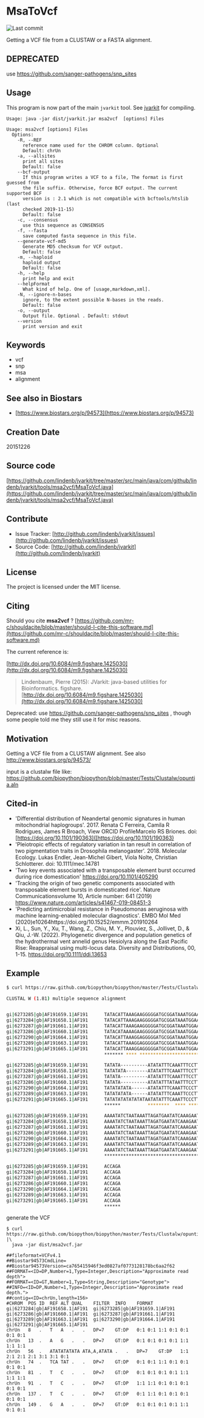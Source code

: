 # MsaToVcf

![Last commit](https://img.shields.io/github/last-commit/lindenb/jvarkit.png)

Getting a VCF file from a CLUSTAW or a FASTA alignment. 


## DEPRECATED

use https://github.com/sanger-pathogens/snp_sites

## Usage


This program is now part of the main `jvarkit` tool. See [jvarkit](JvarkitCentral.md) for compiling.


```
Usage: java -jar dist/jvarkit.jar msa2vcf  [options] Files

Usage: msa2vcf [options] Files
  Options:
    -R, --REF
      reference name used for the CHROM column. Optional
      Default: chrUn
    -a, --allsites
      print all sites
      Default: false
    --bcf-output
      If this program writes a VCF to a file, The format is first guessed from 
      the file suffix. Otherwise, force BCF output. The current supported BCF 
      version is : 2.1 which is not compatible with bcftools/htslib (last 
      checked 2019-11-15)
      Default: false
    -c, --consensus
      use this sequence as CONSENSUS
    -f, --fasta
      save computed fasta sequence in this file.
    --generate-vcf-md5
      Generate MD5 checksum for VCF output.
      Default: false
    -m, --haploid
      haploid output
      Default: false
    -h, --help
      print help and exit
    --helpFormat
      What kind of help. One of [usage,markdown,xml].
    -N, --ignore-n-bases
      ignore, to the extent possible N-bases in the reads.
      Default: false
    -o, --output
      Output file. Optional . Default: stdout
    --version
      print version and exit

```


## Keywords

 * vcf
 * snp
 * msa
 * alignment



## See also in Biostars

 * [https://www.biostars.org/p/94573](https://www.biostars.org/p/94573)



## Creation Date

20151226

## Source code 

[https://github.com/lindenb/jvarkit/tree/master/src/main/java/com/github/lindenb/jvarkit/tools/msa2vcf/MsaToVcf.java](https://github.com/lindenb/jvarkit/tree/master/src/main/java/com/github/lindenb/jvarkit/tools/msa2vcf/MsaToVcf.java)


## Contribute

- Issue Tracker: [http://github.com/lindenb/jvarkit/issues](http://github.com/lindenb/jvarkit/issues)
- Source Code: [http://github.com/lindenb/jvarkit](http://github.com/lindenb/jvarkit)

## License

The project is licensed under the MIT license.

## Citing

Should you cite **msa2vcf** ? [https://github.com/mr-c/shouldacite/blob/master/should-I-cite-this-software.md](https://github.com/mr-c/shouldacite/blob/master/should-I-cite-this-software.md)

The current reference is:

[http://dx.doi.org/10.6084/m9.figshare.1425030](http://dx.doi.org/10.6084/m9.figshare.1425030)

> Lindenbaum, Pierre (2015): JVarkit: java-based utilities for Bioinformatics. figshare.
> [http://dx.doi.org/10.6084/m9.figshare.1425030](http://dx.doi.org/10.6084/m9.figshare.1425030)



Deprecated: use https://github.com/sanger-pathogens/snp_sites , though some people told me they still use it for misc reasons.


## Motivation

Getting a VCF file from a CLUSTAW alignment. See also http://www.biostars.org/p/94573/

input is a clustalw file like: https://github.com/biopython/biopython/blob/master/Tests/Clustalw/opuntia.aln


## Cited-in


  * 'Differential distribution of Neandertal genomic signatures in human mitochondrial haplogroups'. 2017. Renata C Ferreira, Camila R Rodrigues, James R Broach, View ORCID ProfileMarcelo RS Briones. doi: [https://doi.org/10.1101/190363]([https://doi.org/10.1101/190363)
  * 'Pleiotropic effects of regulatory variation in tan result in correlation of two pigmentation traits in Drosophila melanogaster'. 2018. Molecular Ecology. Lukas Endler, Jean-Michel Gibert, Viola Nolte, Christian Schlotterer. doi: 10.1111/mec.14781
  * 'Two key events associated with a transposable element burst occurred during rice domestication'  https://doi.org/10.1101/405290
  * 'Tracking the origin of two genetic components associated with transposable element bursts in domesticated rice'. Nature Communicationsvolume 10, Article number: 641 (2019) https://www.nature.com/articles/s41467-019-08451-3
  * 'Predicting antimicrobial resistance in Pseudomonas aeruginosa with machine learning-enabled molecular diagnostics'. EMBO Mol Med (2020)e10264https://doi.org/10.15252/emmm.201910264
  *  Xi, L., Sun, Y., Xu, T., Wang, Z., Chiu, M. Y., Plouviez, S., Jollivet, D., & Qiu, J.-W. (2022). Phylogenetic divergence and population genetics of the hydrothermal vent annelid genus Hesiolyra along the East Pacific Rise: Reappraisal using multi-locus data. Diversity and Distributions, 00, 1-15. https://doi.org/10.1111/ddi.13653

## Example

```bash
$ curl https://raw.github.com/biopython/biopython/master/Tests/Clustalw/opuntia.aln

CLUSTAL W (1.81) multiple sequence alignment


gi|6273285|gb|AF191659.1|AF191      TATACATTAAAGAAGGGGGATGCGGATAAATGGAAAGGCGAAAGAAAGAA
gi|6273284|gb|AF191658.1|AF191      TATACATTAAAGAAGGGGGATGCGGATAAATGGAAAGGCGAAAGAAAGAA
gi|6273287|gb|AF191661.1|AF191      TATACATTAAAGAAGGGGGATGCGGATAAATGGAAAGGCGAAAGAAAGAA
gi|6273286|gb|AF191660.1|AF191      TATACATAAAAGAAGGGGGATGCGGATAAATGGAAAGGCGAAAGAAAGAA
gi|6273290|gb|AF191664.1|AF191      TATACATTAAAGGAGGGGGATGCGGATAAATGGAAAGGCGAAAGAAAGAA
gi|6273289|gb|AF191663.1|AF191      TATACATTAAAGGAGGGGGATGCGGATAAATGGAAAGGCGAAAGAAAGAA
gi|6273291|gb|AF191665.1|AF191      TATACATTAAAGGAGGGGGATGCGGATAAATGGAAAGGCGAAAGAAAGAA
                                    ******* **** *************************************

gi|6273285|gb|AF191659.1|AF191      TATATA----------ATATATTTCAAATTTCCTTATATACCCAAATATA
gi|6273284|gb|AF191658.1|AF191      TATATATA--------ATATATTTCAAATTTCCTTATATACCCAAATATA
gi|6273287|gb|AF191661.1|AF191      TATATA----------ATATATTTCAAATTTCCTTATATATCCAAATATA
gi|6273286|gb|AF191660.1|AF191      TATATA----------ATATATTTATAATTTCCTTATATATCCAAATATA
gi|6273290|gb|AF191664.1|AF191      TATATATATA------ATATATTTCAAATTCCCTTATATATCCAAATATA
gi|6273289|gb|AF191663.1|AF191      TATATATATA------ATATATTTCAAATTCCCTTATATATCCAAATATA
gi|6273291|gb|AF191665.1|AF191      TATATATATATATATAATATATTTCAAATTCCCTTATATATCCAAATATA
                                    ******          ********  **** ********* *********

gi|6273285|gb|AF191659.1|AF191      AAAATATCTAATAAATTAGATGAATATCAAAGAATCCATTGATTTAGTGT
gi|6273284|gb|AF191658.1|AF191      AAAATATCTAATAAATTAGATGAATATCAAAGAATCTATTGATTTAGTGT
gi|6273287|gb|AF191661.1|AF191      AAAATATCTAATAAATTAGATGAATATCAAAGAATCTATTGATTTAGTGT
gi|6273286|gb|AF191660.1|AF191      AAAATATCTAATAAATTAGATGAATATCAAAGAATCTATTGATTTAGTGT
gi|6273290|gb|AF191664.1|AF191      AAAATATCTAATAAATTAGATGAATATCAAAGAATCTATTGATTTAGTGT
gi|6273289|gb|AF191663.1|AF191      AAAATATCTAATAAATTAGATGAATATCAAAGAATCTATTGATTTAGTAT
gi|6273291|gb|AF191665.1|AF191      AAAATATCTAATAAATTAGATGAATATCAAAGAATCTATTGATTTAGTGT
                                    ************************************ *********** *

gi|6273285|gb|AF191659.1|AF191      ACCAGA
gi|6273284|gb|AF191658.1|AF191      ACCAGA
gi|6273287|gb|AF191661.1|AF191      ACCAGA
gi|6273286|gb|AF191660.1|AF191      ACCAGA
gi|6273290|gb|AF191664.1|AF191      ACCAGA
gi|6273289|gb|AF191663.1|AF191      ACCAGA
gi|6273291|gb|AF191665.1|AF191      ACCAGA
                                    ******
```
generate the VCF

```
$ curl https://raw.github.com/biopython/biopython/master/Tests/Clustalw/opuntia.aln" |\
  java -jar dist/msa2vcf.jar

##fileformat=VCFv4.1
##Biostar94573CmdLine=
##Biostar94573Version=ca765415946f3ed0827af0773128178bc6aa2f62
##FORMAT=<ID=DP,Number=1,Type=Integer,Description="Approximate read depth">
##FORMAT=<ID=GT,Number=1,Type=String,Description="Genotype">
##INFO=<ID=DP,Number=1,Type=Integer,Description="Approximate read depth.">
##contig=<ID=chrUn,length=156>
#CHROM	POS	ID	REF	ALT	QUAL	FILTER	INFO	FORMAT	gi|6273284|gb|AF191658.1|AF191	gi|6273285|gb|AF191659.1|AF191	gi|6273286|gb|AF191660.1|AF191	gi|6273287|gb|AF191661.1|AF191	gi|6273289|gb|AF191663.1|AF191	gi|6273290|gb|AF191664.1|AF191	gi|6273291|gb|AF191665.1|AF191
chrUn	8	.	T	A	.	.	DP=7	GT:DP	0:1	0:1	1:1	0:1	0:1	0:1	0:1
chrUn	13	.	A	G	.	.	DP=7	GT:DP	0:1	0:1	0:1	0:1	1:1	1:1	1:1
chrUn	56	.	ATATATATATA	ATA,A,ATATA	.	.	DP=7	GT:DP	1:1	2:1	2:1	2:1	3:1	3:1	0:1
chrUn	74	.	TCA	TAT	.	.	DP=7	GT:DP	0:1	0:1	1:1	0:1	0:1	0:1	0:1
chrUn	81	.	T	C	.	.	DP=7	GT:DP	0:1	0:1	0:1	0:1	1:1	1:1	1:1
chrUn	91	.	T	C	.	.	DP=7	GT:DP	1:1	1:1	0:1	0:1	0:1	0:1	0:1
chrUn	137	.	T	C	.	.	DP=7	GT:DP	0:1	1:1	0:1	0:1	0:1	0:1	0:1
chrUn	149	.	G	A	.	.	DP=7	GT:DP	0:1	0:1	0:1	0:1	1:1	0:1	0:1
```


